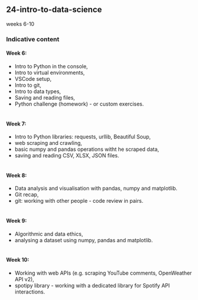 ## 24-intro-to-data-science

weeks 6-10
### Indicative content
#### Week 6:
- Intro to Python in the console,
- Intro to virtual environments,
- VSCode setup,
- Intro to git,
- Intro to data types,
- Saving and reading files,
- Python challenge (homework) - or custom exercises.<br><br>
#### Week 7:
- Intro to Python libraries: requests, urllib, Beautiful Soup,
- web scraping and crawling,
- basic numpy and pandas operations witht he scraped data,
- saving and reading CSV, XLSX, JSON files.<br><br>
#### Week 8:
- Data analysis and visualisation with pandas, numpy and matplotlib.
- Git recap,
- git: working with other people - code review in pairs.<br><br>
#### Week 9:
- Algorithmic and data ethics,
- analysing a dataset using numpy, pandas and matplotlib.<br><br>
#### Week 10:
- Working with web APIs (e.g. scraping YouTube comments, OpenWeather API v2),
- spotipy library - working with a dedicated library for Spotify API interactions.<br><br>
